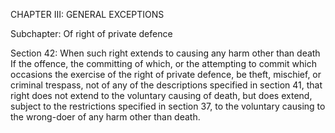 CHAPTER III: GENERAL EXCEPTIONS

Subchapter: Of right of private defence

Section 42: When such right extends to causing any harm other than death
If the offence, the committing of which, or the attempting to commit which occasions the exercise of the right of private defence, be theft, mischief, or criminal trespass, not of any of the descriptions specified in section 41, that right does not extend to the voluntary causing of death, but does extend, subject to the restrictions specified in section 37, to the voluntary causing to the wrong-doer of any harm other than death.

